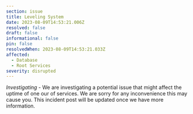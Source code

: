```yaml
---
section: issue
title: Leveling System
date: 2023-08-09T14:53:21.006Z
resolved: false
draft: false
informational: false
pin: false
resolvedWhen: 2023-08-09T14:53:21.033Z
affected:
  - Database
  - Root Services
severity: disrupted
---
```

*Investigating* - We are investigating a potential issue that might affect the uptime of one our of services. We are sorry for any inconvenience this may cause you. This incident post will be updated once we have more information.